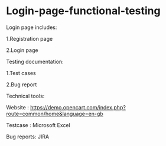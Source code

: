 # Login-page-functional-testing
Login page includes:

1.Registration page

2.Login page

Testing documentation:

1.Test cases

2.Bug report

Technical tools:

Website : https://demo.opencart.com/index.php?route=common/home&language=en-gb

Testcase : Microsoft Excel

Bug reports: JIRA
